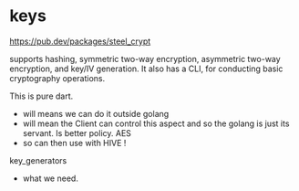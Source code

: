 # keys


https://pub.dev/packages/steel_crypt

supports hashing, symmetric two-way encryption, asymmetric two-way encryption, and key/IV generation. It also has a CLI, for conducting basic cryptography operations.

This is pure dart.
- will means we can do it outside golang
- will mean the Client can control this aspect and so the golang is just its servant. Is better policy.
AES
- so can then use with HIVE !

key_generators
-  what we need.
